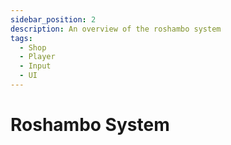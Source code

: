 ```yaml
---
sidebar_position: 2
description: An overview of the roshambo system
tags:
  - Shop
  - Player
  - Input
  - UI
---
```


# Roshambo System
